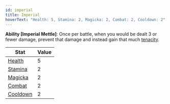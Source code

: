 ```yaml
---
id: imperial
title: Imperial
hoverText: "Health: 5, Stamina: 2, Magicka: 2, Combat: 2, Cooldown: 2"
---
```


**Ability [Imperial Mettle]**: Once per battle, when you would be dealt 3 or fewer damage, prevent that damage and instead gain that much [tenacity](/docs//all/other/tenacity).

| Stat | Value |
|-----------|-------|
| [Health](/docs/all/stats/health)    |   5   |
| [Stamina](/docs/all/stats/stamina)   |  2    |
| [Magicka](/docs/all/stats/magicka)   |   2   |
| [Combat](/docs/all/stats/combat)    |   2   |
| [Cooldown](/docs/all/stats/cooldown)  |   2   |